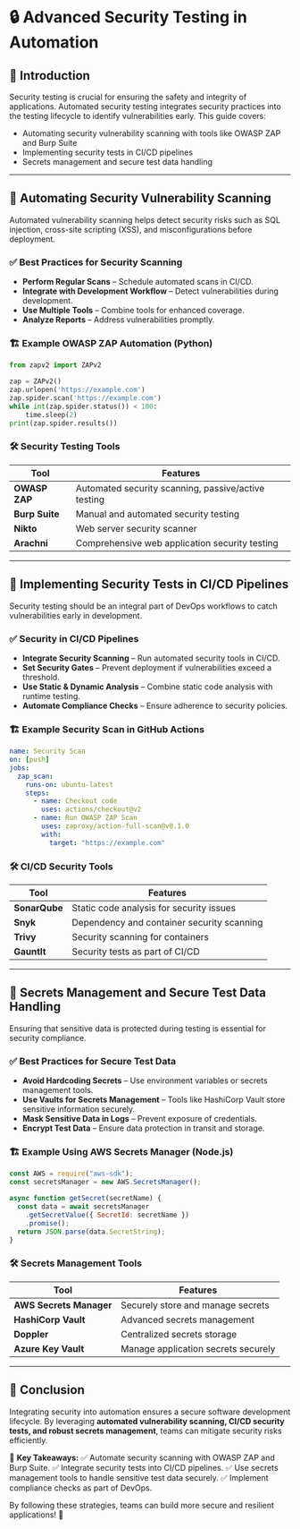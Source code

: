# 🔒 Advanced Security Testing in Automation

## 📌 Introduction

Security testing is crucial for ensuring the safety and integrity of applications. Automated security testing integrates security practices into the testing lifecycle to identify vulnerabilities early. This guide covers:

- Automating security vulnerability scanning with tools like OWASP ZAP and Burp Suite
- Implementing security tests in CI/CD pipelines
- Secrets management and secure test data handling

---

## 🔹 Automating Security Vulnerability Scanning

Automated vulnerability scanning helps detect security risks such as SQL injection, cross-site scripting (XSS), and misconfigurations before deployment.

### ✅ Best Practices for Security Scanning

- **Perform Regular Scans** – Schedule automated scans in CI/CD.
- **Integrate with Development Workflow** – Detect vulnerabilities during development.
- **Use Multiple Tools** – Combine tools for enhanced coverage.
- **Analyze Reports** – Address vulnerabilities promptly.

### 🏗 Example OWASP ZAP Automation (Python)

```python
from zapv2 import ZAPv2

zap = ZAPv2()
zap.urlopen('https://example.com')
zap.spider.scan('https://example.com')
while int(zap.spider.status()) < 100:
    time.sleep(2)
print(zap.spider.results())
```

### 🛠 Security Testing Tools

| Tool           | Features                                            |
| -------------- | --------------------------------------------------- |
| **OWASP ZAP**  | Automated security scanning, passive/active testing |
| **Burp Suite** | Manual and automated security testing               |
| **Nikto**      | Web server security scanner                         |
| **Arachni**    | Comprehensive web application security testing      |

---

## 🔹 Implementing Security Tests in CI/CD Pipelines

Security testing should be an integral part of DevOps workflows to catch vulnerabilities early in development.

### ✅ Security in CI/CD Pipelines

- **Integrate Security Scanning** – Run automated security tools in CI/CD.
- **Set Security Gates** – Prevent deployment if vulnerabilities exceed a threshold.
- **Use Static & Dynamic Analysis** – Combine static code analysis with runtime testing.
- **Automate Compliance Checks** – Ensure adherence to security policies.

### 🏗 Example Security Scan in GitHub Actions

```yaml
name: Security Scan
on: [push]
jobs:
  zap_scan:
    runs-on: ubuntu-latest
    steps:
      - name: Checkout code
        uses: actions/checkout@v2
      - name: Run OWASP ZAP Scan
        uses: zaproxy/action-full-scan@v0.1.0
        with:
          target: "https://example.com"
```

### 🛠 CI/CD Security Tools

| Tool          | Features                                   |
| ------------- | ------------------------------------------ |
| **SonarQube** | Static code analysis for security issues   |
| **Snyk**      | Dependency and container security scanning |
| **Trivy**     | Security scanning for containers           |
| **Gauntlt**   | Security tests as part of CI/CD            |

---

## 🔹 Secrets Management and Secure Test Data Handling

Ensuring that sensitive data is protected during testing is essential for security compliance.

### ✅ Best Practices for Secure Test Data

- **Avoid Hardcoding Secrets** – Use environment variables or secrets management tools.
- **Use Vaults for Secrets Management** – Tools like HashiCorp Vault store sensitive information securely.
- **Mask Sensitive Data in Logs** – Prevent exposure of credentials.
- **Encrypt Test Data** – Ensure data protection in transit and storage.

### 🏗 Example Using AWS Secrets Manager (Node.js)

```javascript
const AWS = require("aws-sdk");
const secretsManager = new AWS.SecretsManager();

async function getSecret(secretName) {
  const data = await secretsManager
    .getSecretValue({ SecretId: secretName })
    .promise();
  return JSON.parse(data.SecretString);
}
```

### 🛠 Secrets Management Tools

| Tool                    | Features                            |
| ----------------------- | ----------------------------------- |
| **AWS Secrets Manager** | Securely store and manage secrets   |
| **HashiCorp Vault**     | Advanced secrets management         |
| **Doppler**             | Centralized secrets storage         |
| **Azure Key Vault**     | Manage application secrets securely |

---

## 🎯 Conclusion

Integrating security into automation ensures a secure software development lifecycle. By leveraging **automated vulnerability scanning, CI/CD security tests, and robust secrets management**, teams can mitigate security risks efficiently.

🔹 **Key Takeaways:**
✅ Automate security scanning with OWASP ZAP and Burp Suite.
✅ Integrate security tests into CI/CD pipelines.
✅ Use secrets management tools to handle sensitive test data securely.
✅ Implement compliance checks as part of DevOps.

By following these strategies, teams can build more secure and resilient applications! 🚀
